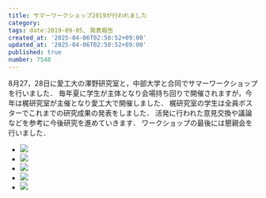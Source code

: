 ```yaml
---
title: サマーワークショップ2019が行われました
category:
tags: date:2019-09-05, 発表報告
created_at: '2025-04-06T02:50:52+09:00'
updated_at: '2025-04-06T02:50:52+09:00'
published: true
number: 7548
---
```



8月27，28日に愛工大の澤野研究室と，中部大学と合同でサマーワークショップを行いました．
毎年夏に学生が主体となり会場持ち回りで開催されますが，今年は梶研究室が主催となり愛工大で開催しました．
梶研究室の学生は全員ポスターでこれまでの研究成果の発表をしました．
活発に行われた意見交換や議論などを参考に今後研究を進めていきます．
ワークショップの最後には懇親会を行いました．

<div class="img-container">
    <ul class="slider">
        <li><img src="https://img.esa.io/uploads/production/attachments/13979/2025/04/06/148142/4592a486-c2ce-4fff-874d-c5050e41c263.webp"  /></li>
        <li><img src="https://img.esa.io/uploads/production/attachments/13979/2025/04/06/148142/9e7982be-5060-41ee-be85-9c072e568413.webp"  /></li>
        <li><img src="https://img.esa.io/uploads/production/attachments/13979/2025/04/06/148142/494a9983-b7dd-4f6f-8699-8e299b53f765.webp"  /></li>
        <li><img src="https://img.esa.io/uploads/production/attachments/13979/2025/04/06/148142/d164f993-16db-45d7-9aaf-d47ecdb4db63.webp"  /></li>
        <li><img src="https://img.esa.io/uploads/production/attachments/13979/2025/04/06/148142/712d29c4-b8ac-4839-8717-120238ad9221.webp"  /></li>
    </ul>
</div>


